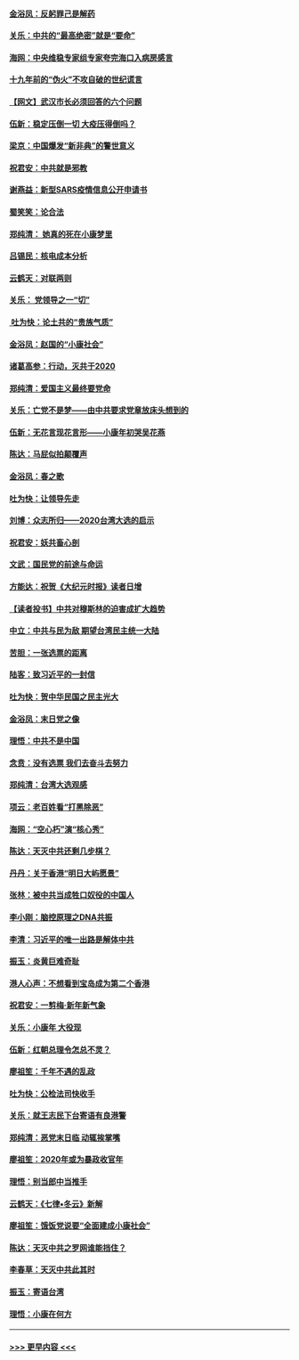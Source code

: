 #### [金浴凤：反躬罪己是解药](../pages/nsc993/n11820280.md?t=01261311) 
#### [关乐：中共的“最高绝密”就是“要命”](../pages/nsc993/n11816946.md?t=01261311) 
#### [海网：中央维稳专家组专家夸完海口入病房感言](../pages/nsc993/n11815138.md?t=01261311) 
#### [十九年前的“伪火”不攻自破的世纪谎言](../pages/nsc993/n11813238.md?t=01261311) 
#### [【网文】武汉市长必须回答的六个问题](../pages/nsc993/n11813848.md?t=01261311) 
#### [伍新：稳定压倒一切 大疫压得倒吗？](../pages/nsc993/n11812634.md?t=01261311) 
#### [梁京：中国爆发“新非典”的警世意义](../pages/nsc993/n11812554.md?t=01261311) 
#### [祝君安：中共就是邪教](../pages/nsc993/n11812431.md?t=01261311) 
#### [谢燕益：新型SARS疫情信息公开申请书](../pages/nsc993/n11808840.md?t=01261311) 
#### [蜀笑笑：论合法](../pages/nsc993/n11808064.md?t=01261311) 
#### [郑纯清： 她真的死在小康梦里](../pages/nsc993/n11806623.md?t=01261311) 
#### [吕锡民：核电成本分析](../pages/nsc993/n11806284.md?t=01261311) 
#### [云鹤天：对联两则](../pages/nsc993/n11805957.md?t=01261311) 
#### [关乐： 党领导之一“切”](../pages/nsc993/n11804505.md?t=01261311) 
#### [ 吐为快：论土共的“贵族气质”](../pages/nsc993/n11804490.md?t=01261311) 
#### [金浴凤：赵国的“小康社会”](../pages/nsc993/n11804452.md?t=01261311) 
#### [诸葛高参：行动，灭共于2020](../pages/nsc993/n11804120.md?t=01261311) 
#### [郑纯清：爱国主义最终要党命](../pages/nsc993/n11802197.md?t=01261311) 
#### [关乐：亡党不是梦——由中共要求党章放床头想到的](../pages/nsc993/n11802156.md?t=01261311) 
#### [伍新：无花言现花言形——小康年初哭吴花燕](../pages/nsc993/n11800044.md?t=01261311) 
#### [陈达：马屁似拍颠覆声](../pages/nsc993/n11800010.md?t=01261311) 
#### [金浴凤：春之歌](../pages/nsc993/n11797687.md?t=01261311) 
#### [吐为快：让领导先走](../pages/nsc993/n11797512.md?t=01261311) 
#### [刘博：众志所归——2020台湾大选的启示](../pages/nsc993/n11796878.md?t=01261311) 
#### [祝君安：妖共畜心剖](../pages/nsc993/n11794273.md?t=01261311) 
#### [文武：国民党的前途与命运](../pages/nsc993/n11794198.md?t=01261311) 
#### [方能达：祝贺《大纪元时报》读者日增](../pages/nsc993/n11793807.md?t=01261311) 
#### [【读者投书】中共对穆斯林的迫害成扩大趋势](../pages/nsc993/n11791371.md?t=01261311) 
#### [中立：中共与民为敌 期望台湾民主统一大陆](../pages/nsc993/n11790392.md?t=01261311) 
#### [苦胆：一张选票的距离](../pages/nsc993/n11788914.md?t=01261311) 
#### [陆客：致习近平的一封信](../pages/nsc993/n11788867.md?t=01261311) 
#### [吐为快：贺中华民国之民主光大](../pages/nsc993/n11788618.md?t=01261311) 
#### [金浴凤：末日党之像](../pages/nsc993/n11787475.md?t=01261311) 
#### [理悟：中共不是中国](../pages/nsc993/n11787463.md?t=01261311) 
#### [念贲：没有选票  我们去奋斗去努力](../pages/nsc993/n11787398.md?t=01261311) 
#### [郑纯清：台湾大选观感](../pages/nsc993/n11786210.md?t=01261311) 
#### [项云：老百姓看“打黑除恶”](../pages/nsc993/n11785398.md?t=01261311) 
#### [海网：“空心朽”演“核心秀”](../pages/nsc993/n11783874.md?t=01261311) 
#### [陈达：天灭中共还剩几步棋？](../pages/nsc993/n11783719.md?t=01261311) 
#### [丹丹：关于香港“明日大屿愿景”](../pages/nsc993/n11783273.md?t=01261311) 
#### [张林：被中共当成牲口奴役的中国人](../pages/nsc993/n11782397.md?t=01261311) 
#### [李小刚：脑控原理之DNA共振](../pages/nsc993/n11780962.md?t=01261311) 
#### [李清：习近平的唯一出路是解体中共](../pages/nsc993/n11780866.md?t=01261311) 
#### [振玉：炎黄巨难奇耻](../pages/nsc993/n11779632.md?t=01261311) 
#### [港人心声：不想看到宝岛成为第二个香港](../pages/nsc993/n11778817.md?t=01261311) 
#### [祝君安：一剪梅‧新年新气象](../pages/nsc993/n11776340.md?t=01261311) 
#### [关乐：小康年 大役现](../pages/nsc993/n11774213.md?t=01261311) 
#### [伍新：红朝总理令怎总不灵？](../pages/nsc993/n11770813.md?t=01261311) 
#### [廖祖笙：千年不遇的乱政](../pages/nsc993/n11770373.md?t=01261311) 
#### [吐为快：公检法司快收手](../pages/nsc993/n11770359.md?t=01261311) 
#### [关乐：就王志民下台寄语有良港警](../pages/nsc993/n11769903.md?t=01261311) 
#### [郑纯清：恶党末日临 动辄挨掌嘴](../pages/nsc993/n11769356.md?t=01261311) 
#### [廖祖笙：2020年或为暴政收官年](../pages/nsc993/n11768216.md?t=01261311) 
#### [理悟：别当郎中当推手](../pages/nsc993/n11768243.md?t=01261311) 
#### [云鹤天：《七律▪冬云》新解](../pages/nsc993/n11768204.md?t=01261311) 
#### [廖祖笙：饿饭党说要“全面建成小康社会”](../pages/nsc993/n11767482.md?t=01261311) 
#### [陈达：天灭中共之罗网谁能挡住？](../pages/nsc993/n11767465.md?t=01261311) 
#### [李春草：天灭中共此其时](../pages/nsc993/n11767452.md?t=01261311) 
#### [振玉：寄语台湾](../pages/nsc993/n11767432.md?t=01261311) 
#### [理悟：小康在何方](../pages/nsc993/n11767394.md?t=01261311) 

----
#### [ >>> 更早内容 <<< ](../indexes/nsc993-earlier.md)

